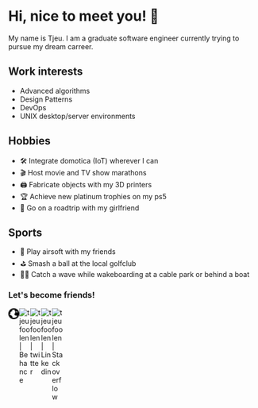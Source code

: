 # Hi, nice to meet you! 👋
My name is Tjeu. 
I am a graduate software engineer currently trying to pursue my dream carreer.

## Work interests 
- Advanced algorithms
- Design Patterns
- DevOps
- UNIX desktop/server environments

## Hobbies
- 🛠️ Integrate domotica (IoT) wherever I can
- 🎬 Host movie and TV show marathons
- 🖨️ Fabricate objects with my 3D printers
- 🏆 Achieve new platinum trophies on my ps5
- 🚐 Go on a roadtrip with my girlfriend

## Sports
- 🔫 Play airsoft with my friends
- ⛳ Smash a ball at the local golfclub
- 🏄‍♂️ Catch a wave while wakeboarding at a cable park or behind a boat

### Let's become friends!
[<img align="left" alt="tjeufoolen.nl | Website" width="22px" src="https://raw.githubusercontent.com/iconic/open-iconic/master/svg/globe.svg"  />][website]
[<img align="left" alt="tjeufoolen | Behance" width="22px" src="https://cdn.jsdelivr.net/npm/simple-icons@3.6.0/icons/behance.svg"  />][behance]
[<img align="left" alt="tjeufoolen | twitter" width="22px" src="https://cdn.jsdelivr.net/npm/simple-icons@3.6.0/icons/twitter.svg"  />][twitter]
[<img align="left" alt="tjeufoolen | Linkedin" width="22px" src="https://cdn.jsdelivr.net/npm/simple-icons@3.6.0/icons/linkedin.svg"  />][linkedin]
[<img align="left" alt="tjeufoolen | Stackoverflow" width="22px" src="https://cdn.jsdelivr.net/npm/simple-icons@3.6.0/icons/stackoverflow.svg" />][stackoverflow]
<!-- <br /> -->
<!-- <br /> -->

<!-- --- -->

<!-- ![Top Langs](https://github-readme-stats.vercel.app/api/top-langs/?username=tjeufoolen&layout=compact&show_icons=true&count_private=true) --> 
<!-- ![Stats](https://github-readme-stats.vercel.app/api?username=tjeufoolen&show_icons=true&include_all_commits=true&show_icons=true&count_private=true) --> 

[website]: https://tjeufoolen.nl/
[behance]: https://www.behance.net/TjeuFoolen
[twitter]: https://twitter.com/tjeufoolen
[linkedin]: https://www.linkedin.com/in/tjeu-foolen-71b186121/
[stackoverflow]: https://stackoverflow.com/users/11023639/tjeu-foolen
